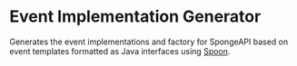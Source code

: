 # Event Implementation Generator

Generates the event implementations and factory for SpongeAPI based on event
templates formatted as Java interfaces using [Spoon](https://github.com/INRIA/spoon).

